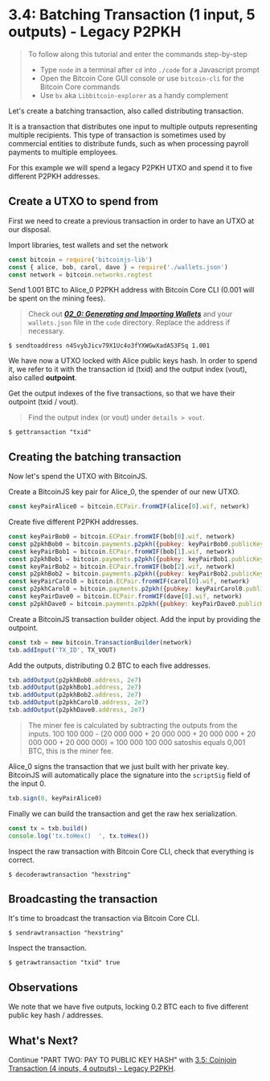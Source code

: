 # 3.4: Batching Transaction (1 input, 5 outputs) - Legacy P2PKH

> To follow along this tutorial and enter the commands step-by-step
> * Type `node` in a terminal after `cd` into `./code` for a Javascript prompt
> * Open the Bitcoin Core GUI console or use `bitcoin-cli` for the Bitcoin Core commands
> * Use `bx` aka `Libbitcoin-explorer` as a handy complement 


Let's create a batching transaction, also called distributing transaction.

It is a transaction that distributes one input to multiple outputs representing multiple recipients. This type of 
transaction is sometimes used by commercial entities to distribute funds, such as when processing payroll payments to 
multiple employees.

For this example we will spend a legacy P2PKH UTXO and spend it to five different P2PKH addresses.


## Create a UTXO to spend from

First we need to create a previous transaction in order to have an UTXO at our disposal.

Import libraries, test wallets and set the network
```javascript
const bitcoin = require('bitcoinjs-lib')
const { alice, bob, carol, dave } = require('./wallets.json')
const network = bitcoin.networks.regtest
```

Send 1.001 BTC to Alice_0 P2PKH address with Bitcoin Core CLI (0.001 will be spent on the mining fees).
> Check out **_[02_0: Generating and Importing Wallets](02_0_Generating_and_Importing_Wallets.md)_** and your `wallets.json`
> file in the `code` directory. Replace the address if necessary.
```
$ sendtoaddress n4SvybJicv79X1Uc4o3fYXWGwXadA53FSq 1.001
```

We have now a UTXO locked with Alice public keys hash. 
In order to spend it, we refer to it with the transaction id (txid) and the output index (vout), also called **outpoint**.

Get the output indexes of the five transactions, so that we have their outpoint (txid / vout).
> Find the output index (or vout) under `details > vout`.
```
$ gettransaction "txid"
```


## Creating the batching transaction

Now let's spend the UTXO with BitcoinJS.

Create a BitcoinJS key pair for Alice_0, the spender of our new UTXO. 
```javascript
const keyPairAlice0 = bitcoin.ECPair.fromWIF(alice[0].wif, network)
```

Create five different P2PKH addresses.
```javascript
const keyPairBob0 = bitcoin.ECPair.fromWIF(bob[0].wif, network)
const p2pkhBob0 = bitcoin.payments.p2pkh({pubkey: keyPairBob0.publicKey, network})
const keyPairBob1 = bitcoin.ECPair.fromWIF(bob[1].wif, network)
const p2pkhBob1 = bitcoin.payments.p2pkh({pubkey: keyPairBob1.publicKey, network})
const keyPairBob2 = bitcoin.ECPair.fromWIF(bob[2].wif, network)
const p2pkhBob2 = bitcoin.payments.p2pkh({pubkey: keyPairBob2.publicKey, network})
const keyPairCarol0 = bitcoin.ECPair.fromWIF(carol[0].wif, network)
const p2pkhCarol0 = bitcoin.payments.p2pkh({pubkey: keyPairCarol0.publicKey, network})
const keyPairDave0 = bitcoin.ECPair.fromWIF(dave[0].wif, network)
const p2pkhDave0 = bitcoin.payments.p2pkh({pubkey: keyPairDave0.publicKey, network})
```

Create a BitcoinJS transaction builder object.
Add the input by providing the outpoint.
```javascript
const txb = new bitcoin.TransactionBuilder(network)
txb.addInput('TX_ID', TX_VOUT)
```

Add the outputs, distributing 0.2 BTC to each five addresses.
```javascript
txb.addOutput(p2pkhBob0.address, 2e7)
txb.addOutput(p2pkhBob1.address, 2e7) 
txb.addOutput(p2pkhBob2.address, 2e7)
txb.addOutput(p2pkhCarol0.address, 2e7) 
txb.addOutput(p2pkhDave0.address, 2e7)
```

> The miner fee is calculated by subtracting the outputs from the inputs.
> 100 100 000 - (20 000 000 + 20 000 000 + 20 000 000 + 20 000 000 + 20 000 000) = 100 000
> 100 000 satoshis equals 0,001 BTC, this is the miner fee.

Alice_0 signs the transaction that we just built with her private key. 
BitcoinJS will automatically place the signature into the `scriptSig` field of the input 0. 
```javascript
txb.sign(0, keyPairAlice0)
```

Finally we can build the transaction and get the raw hex serialization.
```javascript
const tx = txb.build()
console.log('tx.toHex()  ', tx.toHex())
```

Inspect the raw transaction with Bitcoin Core CLI, check that everything is correct.
```
$ decoderawtransaction "hexstring"
```


## Broadcasting the transaction

It's time to broadcast the transaction via Bitcoin Core CLI.
```
$ sendrawtransaction "hexstring"
```

Inspect the transaction.
```
$ getrawtransaction "txid" true
```


## Observations

We note that we have five outputs, locking 0.2 BTC each to five different public key hash / addresses. 


## What's Next?

Continue "PART TWO: PAY TO PUBLIC KEY HASH" with [3.5: Coinjoin Transaction (4 inputs, 4 outputs) - Legacy P2PKH](03_5_P2PKH_Coinjoin_Tx_4_4.md).
